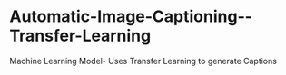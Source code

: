 # Automatic-Image-Captioning--Transfer-Learning
Machine Learning Model- Uses Transfer Learning to generate Captions

